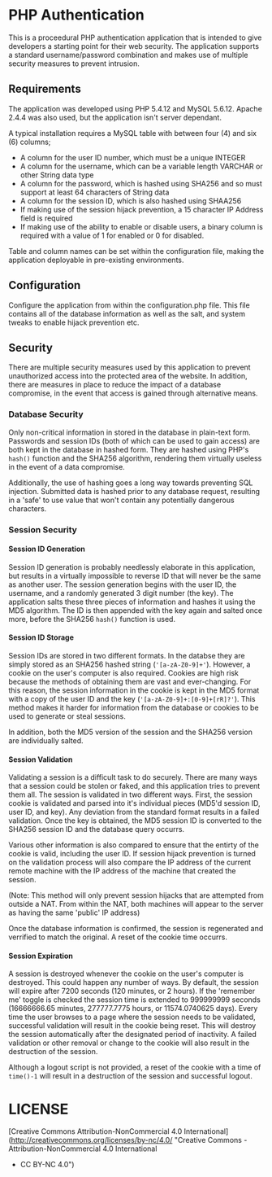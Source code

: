PHP Authentication
===================

This is a proceedural PHP authentication application that is intended to give developers a starting point for their web security.  The application supports a standard username/password combination and makes use of multiple security measures to prevent intrusion.

Requirements
-------------------

The application was developed using PHP 5.4.12 and MySQL 5.6.12.  Apache 2.4.4 was also used, but the application isn't server dependant.

A typical installation requires a MySQL table with between four (4) and six (6) columns;
 - A column for the user ID number, which must be a unique INTEGER
 - A column for the username, which can be a variable length VARCHAR or other String data type
 - A column for the password, which is hashed using SHA256 and so must support at least 64 characters of String data
 - A column for the session ID, which is also hashed using SHAA256
 - If making use of the session hijack prevention, a 15 character IP Address field is required
 - If making use of the ability to enable or disable users, a binary column is required with a value of 1 for enabled or 0 for disabled.

Table and column names can be set within the configuration file, making the application deployable in pre-existing environments.

Configuration
-------------------

Configure the application from within the configuration.php file.  This file contains all of the database information as well as the salt, and system tweaks to enable hijack prevention etc.

Security
-------------------

There are multiple security measures used by this application to prevent unauthorized access into the protected area of the website.  In addition, there are measures in place to reduce the impact of a database compromise, in the event that access is gained through alternative means.

### Database Security

Only non-critical information in stored in the database in plain-text form.  Passwords and session IDs (both of which can be used to gain access) are both kept in the database in hashed form.  They are hashed using PHP's `hash()` function and the SHA256 algorithm, rendering them virtually useless in the event of a data compromise.

Additionally, the use of hashing goes a long way towards preventing SQL injection.  Submitted data is hashed prior to any database request, resulting in a 'safe' to use value that won't contain any potentially dangerous characters.

### Session Security

#### Session ID Generation

Session ID generation is probably needlessly elaborate in this application, but results in a virtually impossible to reverse ID that will never be the same as another user.  The session generation begins with the user ID, the username, and a randomly generated 3 digit number (the key).  The application salts these three pieces of information and hashes it using the MD5 algorithm.  The ID is then appended with the key again and salted once more, before the SHA256 `hash()` function is used.

#### Session ID Storage

Session IDs are stored in two different formats.  In the databse they are simply stored as an SHA256 hashed string (`'[a-zA-Z0-9]+'`).  However, a cookie on the user's computer is also required.  Cookies are high risk because the methods of obtaining them are vast and ever-changing.  For this reason, the session information in the cookie is kept in the MD5 format with a copy of the user ID and the key (`'[a-zA-Z0-9]+:[0-9]+[rR]?'`).  This method makes it harder for information from the database or cookies to be used to generate or steal sessions.

In addition, both the MD5 version of the session and the SHA256 version are individually salted.

#### Session Validation

Validating a session is a difficult task to do securely.  There are many ways that a session could be stolen or faked, and this application tries to prevent them all.  The session is validated in two different ways.  First, the session cookie is validated and parsed into it's individual pieces (MD5'd session ID, user ID, and key).  Any deviation from the standard format results in a failed validation.  Once the key is obtained, the MD5 session ID is converted to the SHA256 session ID and the database query occurrs.

Various other information is also compared to ensure that the entirty of the cookie is valid, including the user ID.  If session hijack prevention is turned on the validation process will also compare the IP address of the current remote machine with the IP address of the machine that created the session.

(Note: This method will only prevent session hijacks that are attempted from outside a NAT.  From within the NAT, both machines will appear to the server as having the same 'public' IP address)

Once the database information is confirmed, the session is regenerated and verrified to match the original.  A reset of the cookie time occurrs.

#### Session Expiration

A session is destroyed whenever the cookie on the user's computer is destroyed.  This could happen any number of ways.  By default, the session will expire after 7200 seconds (120 minutes, or 2 hours).  If the 'remember me' toggle is checked the session time is extended to 999999999 seconds (16666666.65 minutes, 277777.7775 hours, or 11574.0740625 days).  Every time the user browses to a page where the session needs to be validated, successful validation will result in the cookie being reset.  This will destroy the session automatically after the designated period of inactivity.  A failed validation or other removal or change to the cookie will also result in the destruction of the session.

Although a logout script is not provided, a reset of the cookie with a time of `time()-1` will result in a destruction of the session and successful logout.

LICENSE
===================
[Creative Commons Attribution-NonCommercial 4.0 International](http://creativecommons.org/licenses/by-nc/4.0/ "Creative Commons - Attribution-NonCommercial 4.0 International
  - CC BY-NC 4.0")
